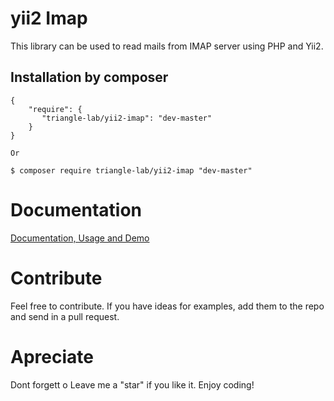 yii2 Imap
==========
This library can be used to read mails from IMAP server using PHP and Yii2.

Installation by composer
------------
```composer
{
    "require": {
       "triangle-lab/yii2-imap": "dev-master"
    }
}

Or

$ composer require triangle-lab/yii2-imap "dev-master"
```

# Documentation
[Documentation, Usage and Demo](http://yiioverflow.com/yii2-imap)

# Contribute
Feel free to contribute. If you have ideas for examples, add them to the repo and send in a pull request.

# Apreciate
Dont forgett o Leave me a "star" if you like it. Enjoy coding!
